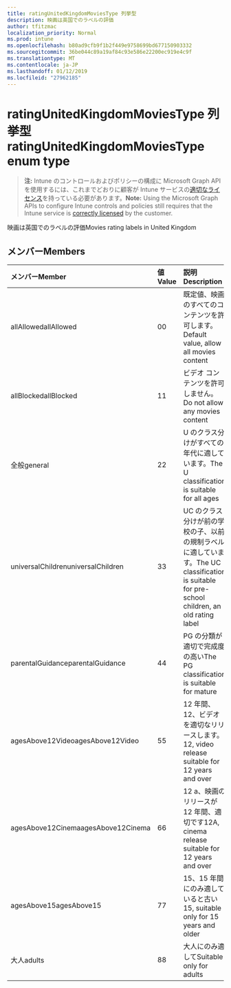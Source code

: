 ```yaml
---
title: ratingUnitedKingdomMoviesType 列挙型
description: 映画は英国でのラベルの評価
author: tfitzmac
localization_priority: Normal
ms.prod: intune
ms.openlocfilehash: b80ad9cfb9f1b2f449e9758699bd677150903332
ms.sourcegitcommit: 36be044c89a19af84c93e586e22200ec919e4c9f
ms.translationtype: MT
ms.contentlocale: ja-JP
ms.lasthandoff: 01/12/2019
ms.locfileid: "27962185"
---
```

# <a name="ratingunitedkingdommoviestype-enum-type"></a><span data-ttu-id="b1712-103">ratingUnitedKingdomMoviesType 列挙型</span><span class="sxs-lookup"><span data-stu-id="b1712-103">ratingUnitedKingdomMoviesType enum type</span></span>

> <span data-ttu-id="b1712-104">**注:** Intune のコントロールおよびポリシーの構成に Microsoft Graph API を使用するには、これまでどおりに顧客が Intune サービスの[適切なライセンス](https://go.microsoft.com/fwlink/?linkid=839381)を持っている必要があります。</span><span class="sxs-lookup"><span data-stu-id="b1712-104">**Note:** Using the Microsoft Graph APIs to configure Intune controls and policies still requires that the Intune service is [correctly licensed](https://go.microsoft.com/fwlink/?linkid=839381) by the customer.</span></span>

<span data-ttu-id="b1712-105">映画は英国でのラベルの評価</span><span class="sxs-lookup"><span data-stu-id="b1712-105">Movies rating labels in United Kingdom</span></span>
## <a name="members"></a><span data-ttu-id="b1712-106">メンバー</span><span class="sxs-lookup"><span data-stu-id="b1712-106">Members</span></span>
|<span data-ttu-id="b1712-107">メンバー</span><span class="sxs-lookup"><span data-stu-id="b1712-107">Member</span></span>|<span data-ttu-id="b1712-108">値</span><span class="sxs-lookup"><span data-stu-id="b1712-108">Value</span></span>|<span data-ttu-id="b1712-109">説明</span><span class="sxs-lookup"><span data-stu-id="b1712-109">Description</span></span>|
|:---|:---|:---|
|<span data-ttu-id="b1712-110">allAllowed</span><span class="sxs-lookup"><span data-stu-id="b1712-110">allAllowed</span></span>|<span data-ttu-id="b1712-111">0</span><span class="sxs-lookup"><span data-stu-id="b1712-111">0</span></span>|<span data-ttu-id="b1712-112">既定値、映画のすべてのコンテンツを許可します。</span><span class="sxs-lookup"><span data-stu-id="b1712-112">Default value, allow all movies content</span></span>|
|<span data-ttu-id="b1712-113">allBlocked</span><span class="sxs-lookup"><span data-stu-id="b1712-113">allBlocked</span></span>|<span data-ttu-id="b1712-114">1</span><span class="sxs-lookup"><span data-stu-id="b1712-114">1</span></span>|<span data-ttu-id="b1712-115">ビデオ コンテンツを許可しません。</span><span class="sxs-lookup"><span data-stu-id="b1712-115">Do not allow any movies content</span></span>|
|<span data-ttu-id="b1712-116">全般</span><span class="sxs-lookup"><span data-stu-id="b1712-116">general</span></span>|<span data-ttu-id="b1712-117">2</span><span class="sxs-lookup"><span data-stu-id="b1712-117">2</span></span>|<span data-ttu-id="b1712-118">U のクラス分けがすべての年代に適しています。</span><span class="sxs-lookup"><span data-stu-id="b1712-118">The U classification is suitable for all ages</span></span>|
|<span data-ttu-id="b1712-119">universalChildren</span><span class="sxs-lookup"><span data-stu-id="b1712-119">universalChildren</span></span>|<span data-ttu-id="b1712-120">3</span><span class="sxs-lookup"><span data-stu-id="b1712-120">3</span></span>|<span data-ttu-id="b1712-121">UC のクラス分けが前の学校の子、以前の規制ラベルに適しています。</span><span class="sxs-lookup"><span data-stu-id="b1712-121">The UC classification is suitable for pre-school children, an old rating label</span></span>|
|<span data-ttu-id="b1712-122">parentalGuidance</span><span class="sxs-lookup"><span data-stu-id="b1712-122">parentalGuidance</span></span>|<span data-ttu-id="b1712-123">4</span><span class="sxs-lookup"><span data-stu-id="b1712-123">4</span></span>|<span data-ttu-id="b1712-124">PG の分類が適切で完成度の高い</span><span class="sxs-lookup"><span data-stu-id="b1712-124">The PG classification is suitable for mature</span></span>|
|<span data-ttu-id="b1712-125">agesAbove12Video</span><span class="sxs-lookup"><span data-stu-id="b1712-125">agesAbove12Video</span></span>|<span data-ttu-id="b1712-126">5</span><span class="sxs-lookup"><span data-stu-id="b1712-126">5</span></span>|<span data-ttu-id="b1712-127">12 年間、12、ビデオを適切なリリースします。</span><span class="sxs-lookup"><span data-stu-id="b1712-127">12, video release suitable for 12 years and over</span></span>|
|<span data-ttu-id="b1712-128">agesAbove12Cinema</span><span class="sxs-lookup"><span data-stu-id="b1712-128">agesAbove12Cinema</span></span>|<span data-ttu-id="b1712-129">6</span><span class="sxs-lookup"><span data-stu-id="b1712-129">6</span></span>|<span data-ttu-id="b1712-130">12 a、映画のリリースが 12 年間、適切です</span><span class="sxs-lookup"><span data-stu-id="b1712-130">12A, cinema release suitable for 12 years and over</span></span>|
|<span data-ttu-id="b1712-131">agesAbove15</span><span class="sxs-lookup"><span data-stu-id="b1712-131">agesAbove15</span></span>|<span data-ttu-id="b1712-132">7</span><span class="sxs-lookup"><span data-stu-id="b1712-132">7</span></span>|<span data-ttu-id="b1712-133">15、15 年間にのみ適していると古い</span><span class="sxs-lookup"><span data-stu-id="b1712-133">15, suitable only for 15 years and older</span></span>|
|<span data-ttu-id="b1712-134">大人</span><span class="sxs-lookup"><span data-stu-id="b1712-134">adults</span></span>|<span data-ttu-id="b1712-135">8</span><span class="sxs-lookup"><span data-stu-id="b1712-135">8</span></span>|<span data-ttu-id="b1712-136">大人にのみ適して</span><span class="sxs-lookup"><span data-stu-id="b1712-136">Suitable only for adults</span></span>|



